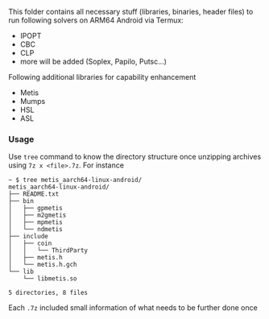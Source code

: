 This folder contains all necessary stuff (libraries, binaries, header files) to run following solvers on ARM64 Android via Termux:
- IPOPT
- CBC
- CLP
- more will be added (Soplex, Papilo, Putsc...)

Following additional libraries for capability enhancement
- Metis
- Mumps
- HSL
- ASL

### Usage
Use `tree` command to know the directory structure once unzipping archives using `7z x <file>.7z`.
For instance
```
~ $ tree metis_aarch64-linux-android/
metis_aarch64-linux-android/
├── README.txt
├── bin
│   ├── gpmetis
│   ├── m2gmetis
│   ├── mpmetis
│   └── ndmetis
├── include
│   ├── coin
│   │   └── ThirdParty
│   ├── metis.h
│   └── metis.h.gch
└── lib
    └── libmetis.so

5 directories, 8 files
```
Each `.7z` included small information of what needs to be further done once 

